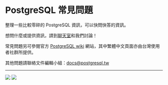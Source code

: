 # PostgreSQL 常見問題

整理一些比較零碎的 PostgreSQL 資訊，可以快問快答的資訊。

想問什麼或提供資訊，請到[聊天室](https://gitter.im/pgsql-tw/Lobby)和我們討論！

常見問題另可參閱官方 [PostgreSQL wiki](https://wiki.postgresql.org) 網站，其中繁體中文頁面亦由台灣使用者社群所提供。

其他問題請聯絡文件編輯小組：[docs@postgresql.tw](mailto:docs@postgresql.tw)

---

[![](https://img.shields.io/badge/正體中文使用手冊-PostgreSQL.TW-blue.svg)](https://docs.postgresql.tw) [![](https://img.shields.io/badge/台灣使用者社群-PostgreSQL-blue.svg)](https://postgresql.tw/)

